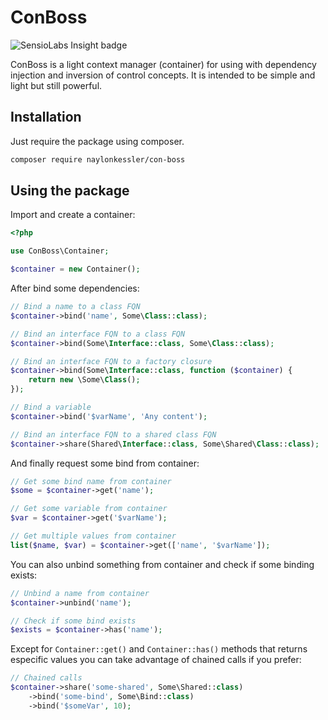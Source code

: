 # ConBoss

![SensioLabs Insight badge](https://insight.sensiolabs.com/projects/cc7bb22a-38bc-40ac-8b59-2fb74ca4b50a/big.png)

ConBoss is a light context manager (container) for using with dependency injection and inversion of control concepts. It is intended to be simple and light but still powerful.

## Installation

Just require the package using composer.

```sh
composer require naylonkessler/con-boss
```

## Using the package

Import and create a container:

```php
<?php

use ConBoss\Container;

$container = new Container();
```

After bind some dependencies:

```php
// Bind a name to a class FQN
$container->bind('name', Some\Class::class);

// Bind an interface FQN to a class FQN
$container->bind(Some\Interface::class, Some\Class::class);

// Bind an interface FQN to a factory closure
$container->bind(Some\Interface::class, function ($container) {
    return new \Some\Class();
});

// Bind a variable
$container->bind('$varName', 'Any content');

// Bind an interface FQN to a shared class FQN
$container->share(Shared\Interface::class, Some\Shared\Class::class);
```

And finally request some bind from container:

```php
// Get some bind name from container
$some = $container->get('name');

// Get some variable from container
$var = $container->get('$varName');

// Get multiple values from container
list($name, $var) = $container->get(['name', '$varName']);
```

You can also unbind something from container and check if some binding exists:

```php
// Unbind a name from container
$container->unbind('name');

// Check if some bind exists
$exists = $container->has('name');
```

Except for `Container::get()` and `Container::has()` methods that returns especific values you can take advantage of chained calls if you prefer:

```php
// Chained calls
$container->share('some-shared', Some\Shared::class)
    ->bind('some-bind', Some\Bind::class)
    ->bind('$someVar', 10);
```
